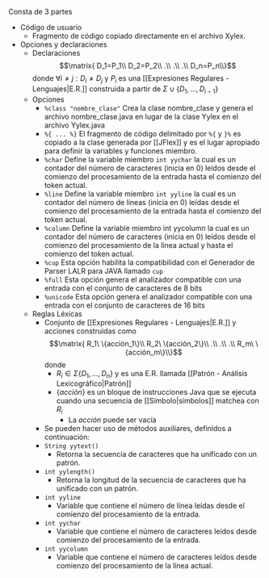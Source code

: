Consta de 3 partes
- Código de usuario
	- Fragmento de código copiado directamente en el archivo Xylex.
- Opciones y declaraciones
	- Declaraciones$$\matrix{
D_1=P_1\\
D_2=P_2\\
.\\
.\\
.\\
	D_n=P_n\\}$$
		donde $∀i≠j:D_i≠D_j$ y $P_i$ es una [[Expresiones Regulares - Lenguajes|E.R.]] construida a partir de $Σ∪\{D_1,...,D_{i-1}\}$ 
	- Opciones
		- `%class "nombre_clase"`  Crea la clase nombre_clase y genera el archivo nombre_clase.java en lugar de la clase Yylex en el archivo Yylex.java  
		- `%{ ... %}`  El fragmento de código delimitado por `%{` y `}%` es copiado a la clase generada por [[JFlex]] y es el lugar apropiado para definir la variables y funciones miembro.  
		- `%char`  Define la variable miembro `int yychar` la cual es un contador del número de caracteres (inicia en 0) leídos desde el comienzo del procesamiento de la entrada hasta el comienzo del token actual. 
		- `%line`  Define la variable miembro `int yyline` la cual es un contador del número de líneas (inicia en 0) leídas desde el comienzo del procesamiento de la entrada hasta el comienzo del token actual.  
		- `%column`  Define la variable miembro int yycolumn la cual es un contador del número de caracteres (inicia en 0) leídos desde el comienzo del procesamiento de la línea actual y hasta el comienzo del token actual.  
		- `%cup`  Esta opción habilita la compatibilidad con el Generador de Parser LALR para JAVA llamado `cup`  
		- `%full`  Esta opción genera el analizador compatible con una entrada con el conjunto de caracteres de 8 bits
		- `%unicode`  Esta opción genera el analizador compatible con una entrada con el conjunto de caracteres de 16 bits
	- Reglas Léxicas
		- Conjunto de [[Expresiones Regulares - Lenguajes|E.R.]] y acciones construidas como $$\matrix{
R_1\ \{acción_1\}\\
R_2\ \{acción_2\}\\
.\\
.\\
.\\
	R_m\ \{acción_m\}\\}$$donde 
			- $R_i∈Σ\{D_1,...,D_n\}$ y es una E.R. llamada [[Patrón - Análisis Lexicográfico|Patrón]]
			- $\{acción\}$ es un bloque de instrucciones Java que se ejecuta cuando una secuencia de [[Símbolo|símbolos]] matchea con $R_i$
				- La *acción* puede ser vacía
		- Se pueden hacer uso de métodos auxiliares, definidos a continuación:
		- `String yytext()`
			- Retorna la secuencia de caracteres que ha unificado con un patrón. 
		- `int yylength()` 
			- Retorna la longitud de la secuencia de caracteres que ha unificado con un patrón.
		- `int yyline` 
			- Variable que contiene el número de línea leídas desde el comienzo del procesamiento de la entrada. 
		- `int yychar`
			- Variable que contiene el número de caracteres leídos desde comienzo del procesamiento de la entrada.
		- `int yycolumn` 
			- Variable que contiene el número de caracteres leídos desde comienzo del procesamiento de la línea actual.
	
	